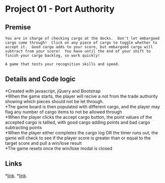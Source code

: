
# Project 01 - Port Authority

## Premise
    You are in charge of checking cargo at the docks.  Don't let embargoed cargo come through!  Click on any piece of cargo to toggle whether to accept it.  Good cargo adds to your score, but embargoed cargo will subtract from your score!  You have until the end of your shift to finish your cargo backlog, so work quickly!  
  
    A game that tests your recognition skills and speed. 

## Details and Code logic

*Created with javascript, jQuery and Bootstrap  
*When the game starts, the player will recive a not from the trade authority showing which pieces should not be let through.  
*The game board is then populated with different cargo, and the player may flag any number of cargo items to not be allowed through  
*When the player clicks the accept cargo button, the point values of the accepted cargo is tallied, with good cargo adding points and bad cargo subtracting points  
*When the player either completes the cargo log OR the timer runs out, the game will check to see if the player score is greater than or equal to the target score and pull a win/lose result  
*The game resets once the win/lose modal is closed

## Links

*[link](https://trello.com/b/1TidtshD/port-authority "Trello Board").
*[link](http://i.imgur.com/pp1yEgY.jpg "Wireframe Image").

